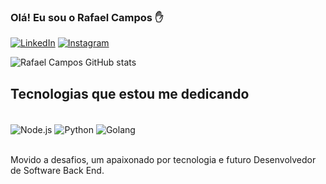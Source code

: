 ### Olá! Eu sou o Rafael Campos ✋

[![LinkedIn](https://img.shields.io/badge/LinkedIn-0077B5?style=for-the-badge&logo=linkedin&logoColor=white)](https://www.linkedin.com/in/rafael-campos-analiseedesenvolvimentodesistemas/)
[![Instagram](https://img.shields.io/badge/Instagram-E4405F?style=for-the-badge&logo=instagram&logoColor=white)](https://www.instagram.com/rafaelcampos.bjj/)

![Rafael Campos GitHub stats](https://github-readme-stats.vercel.app/api?username=devrafaelcampos&show_icons=true&theme=tokyonight)

## Tecnologias que estou me dedicando

<div style="display: inline_block"><br/>
  <img align="center" alt="Node.js" src="https://img.shields.io/badge/Node.js-43853D?style=for-the-badge&logo=node.js&logoColor=white" />
  <img align="center" alt="Python" src="https://img.shields.io/badge/Python-14354C?style=for-the-badge&logo=python&logoColor=white" />
  <img align="center" alt="Golang" src="https://img.shields.io/badge/Go-00ADD8?style=for-the-badge&logo=go&logoColor=white" />  
</div><br/>

Movido a desafios, um apaixonado por tecnologia e futuro Desenvolvedor de Software Back End.
